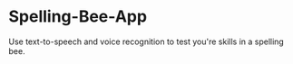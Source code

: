 # Spelling-Bee-App
Use text-to-speech and voice recognition to test you're skills in a spelling bee. 

